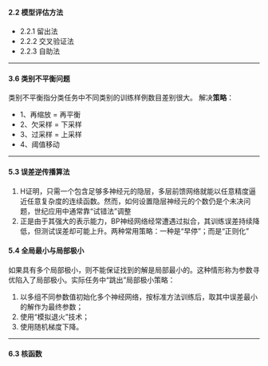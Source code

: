 #### 2.2 模型评估方法
- 2.2.1 留出法
- 2.2.2 交叉验证法
- 2.2.3 自助法
***
#### 3.6 类别不平衡问题
类别不平衡指分类任务中不同类别的训练样例数目差别很大。
解决**策略**：
- 1、再缩放 = 再平衡
- 2、欠采样 = 下采样
- 3、过采样 = 上采样
- 4、阈值移动
***
#### 5.3 误差逆传播算法
1. H证明，只需一个包含足够多神经元的隐层，多层前馈网络就能以任意精度逼近任意复杂度的连续函数。然而，如何设置隐层神经元的个数仍是个未决问题，世纪应用中通常靠“试错法”调整
2. 正是由于其强大的表示能力，BP神经网络经常遭遇过拟合，其训练误差持续降低，但测试误差却可能上升。两种常用策略：一种是“早停”；而是“正则化”
#### 5.4 全局最小与局部极小
如果具有多个局部极小，则不能保证找到的解是局部最小的。这种情形称为参数寻优陷入了局部极小。实际任务中“跳出”局部极小策略：
1. 以多组不同参数值初始化多个神经网络，按标准方法训练后，取其中误差最小的解作为最终参数；
2. 使用“模拟退火”技术；
3. 使用随机梯度下降。
***
#### 6.3 核函数

